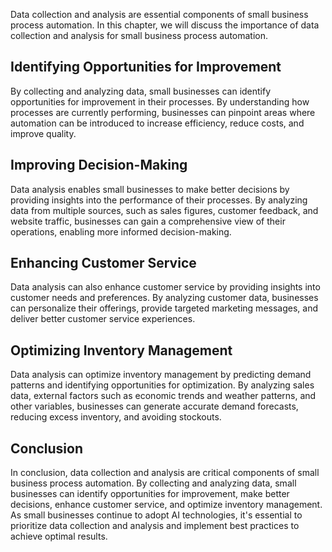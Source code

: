 
Data collection and analysis are essential components of small business process automation. In this chapter, we will discuss the importance of data collection and analysis for small business process automation.

Identifying Opportunities for Improvement
-----------------------------------------

By collecting and analyzing data, small businesses can identify opportunities for improvement in their processes. By understanding how processes are currently performing, businesses can pinpoint areas where automation can be introduced to increase efficiency, reduce costs, and improve quality.

Improving Decision-Making
-------------------------

Data analysis enables small businesses to make better decisions by providing insights into the performance of their processes. By analyzing data from multiple sources, such as sales figures, customer feedback, and website traffic, businesses can gain a comprehensive view of their operations, enabling more informed decision-making.

Enhancing Customer Service
--------------------------

Data analysis can also enhance customer service by providing insights into customer needs and preferences. By analyzing customer data, businesses can personalize their offerings, provide targeted marketing messages, and deliver better customer service experiences.

Optimizing Inventory Management
-------------------------------

Data analysis can optimize inventory management by predicting demand patterns and identifying opportunities for optimization. By analyzing sales data, external factors such as economic trends and weather patterns, and other variables, businesses can generate accurate demand forecasts, reducing excess inventory, and avoiding stockouts.

Conclusion
----------

In conclusion, data collection and analysis are critical components of small business process automation. By collecting and analyzing data, small businesses can identify opportunities for improvement, make better decisions, enhance customer service, and optimize inventory management. As small businesses continue to adopt AI technologies, it's essential to prioritize data collection and analysis and implement best practices to achieve optimal results.
